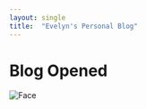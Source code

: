 ```yaml
---
layout: single
title:  "Evelyn's Personal Blog"
---
```


# Blog Opened
![Face](/least-github-pages/assets/images/smileyface.png)
